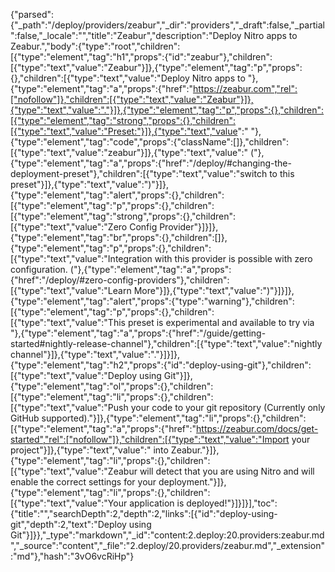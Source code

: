 {"parsed":{"_path":"/deploy/providers/zeabur","_dir":"providers","_draft":false,"_partial":false,"_locale":"","title":"Zeabur","description":"Deploy Nitro apps to Zeabur.","body":{"type":"root","children":[{"type":"element","tag":"h1","props":{"id":"zeabur"},"children":[{"type":"text","value":"Zeabur"}]},{"type":"element","tag":"p","props":{},"children":[{"type":"text","value":"Deploy Nitro apps to "},{"type":"element","tag":"a","props":{"href":"https://zeabur.com","rel":["nofollow"]},"children":[{"type":"text","value":"Zeabur"}]},{"type":"text","value":"."}]},{"type":"element","tag":"p","props":{},"children":[{"type":"element","tag":"strong","props":{},"children":[{"type":"text","value":"Preset:"}]},{"type":"text","value":" "},{"type":"element","tag":"code","props":{"className":[]},"children":[{"type":"text","value":"zeabur"}]},{"type":"text","value":" ("},{"type":"element","tag":"a","props":{"href":"/deploy/#changing-the-deployment-preset"},"children":[{"type":"text","value":"switch to this preset"}]},{"type":"text","value":")"}]},{"type":"element","tag":"alert","props":{},"children":[{"type":"element","tag":"p","props":{},"children":[{"type":"element","tag":"strong","props":{},"children":[{"type":"text","value":"Zero Config Provider"}]}]},{"type":"element","tag":"br","props":{},"children":[]},{"type":"element","tag":"p","props":{},"children":[{"type":"text","value":"Integration with this provider is possible with zero configuration. ("},{"type":"element","tag":"a","props":{"href":"/deploy/#zero-config-providers"},"children":[{"type":"text","value":"Learn More"}]},{"type":"text","value":")"}]}]},{"type":"element","tag":"alert","props":{"type":"warning"},"children":[{"type":"element","tag":"p","props":{},"children":[{"type":"text","value":"This preset is experimental and available to try via "},{"type":"element","tag":"a","props":{"href":"/guide/getting-started#nightly-release-channel"},"children":[{"type":"text","value":"nightly channel"}]},{"type":"text","value":"."}]}]},{"type":"element","tag":"h2","props":{"id":"deploy-using-git"},"children":[{"type":"text","value":"Deploy using Git"}]},{"type":"element","tag":"ol","props":{},"children":[{"type":"element","tag":"li","props":{},"children":[{"type":"text","value":"Push your code to your git repository (Currently only GitHub supported)."}]},{"type":"element","tag":"li","props":{},"children":[{"type":"element","tag":"a","props":{"href":"https://zeabur.com/docs/get-started","rel":["nofollow"]},"children":[{"type":"text","value":"Import your project"}]},{"type":"text","value":" into Zeabur."}]},{"type":"element","tag":"li","props":{},"children":[{"type":"text","value":"Zeabur will detect that you are using Nitro and will enable the correct settings for your deployment."}]},{"type":"element","tag":"li","props":{},"children":[{"type":"text","value":"Your application is deployed!"}]}]}],"toc":{"title":"","searchDepth":2,"depth":2,"links":[{"id":"deploy-using-git","depth":2,"text":"Deploy using Git"}]}},"_type":"markdown","_id":"content:2.deploy:20.providers:zeabur.md","_source":"content","_file":"2.deploy/20.providers/zeabur.md","_extension":"md"},"hash":"3vO6vcRiHp"}